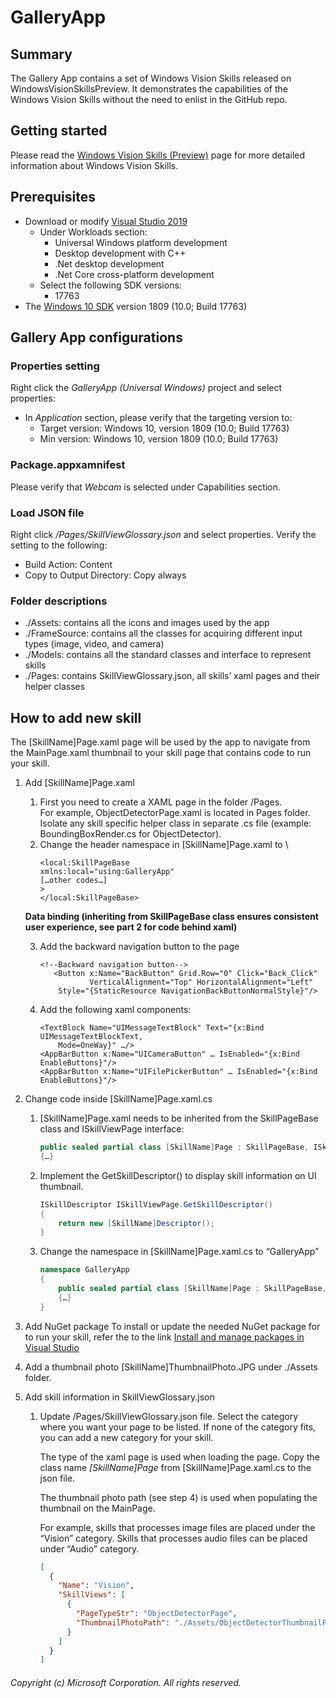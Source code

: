 # GalleryApp

## Summary
The Gallery App contains a set of Windows Vision Skills released on WindowsVisionSkillsPreview. It demonstrates the capabilities of the Windows Vision Skills without the need to enlist in the GitHub repo.

## Getting started
Please read the [Windows Vision Skills (Preview)](https://docs.microsoft.com/en-us/windows/ai/windows-vision-skills/) page for more detailed information about Windows Vision Skills.

## Prerequisites
- Download or modify [Visual Studio 2019](https://visualstudio.microsoft.com/downloads/)
  - Under Workloads section: 
    - Universal Windows platform development
    - Desktop development with C++
    - .Net desktop development
    - .Net Core cross-platform development
  - Select the following SDK versions: 
    - 17763
- The [Windows 10 SDK](https://developer.microsoft.com/en-us/windows/downloads/windows-10-sdk) version 1809 (10.0; Build 17763)

## Gallery App configurations
### Properties setting
Right click the *GalleryApp (Universal Windows)* project and select properties:
- In *Application* section, please verify that the targeting version to:
  - Target version: Windows 10, version 1809 (10.0; Build 17763)
  - Min version: Windows 10, version 1809 (10.0; Build 17763)

### Package.appxamnifest
Please verify that *Webcam* is selected under Capabilities section.

### Load JSON file
Right click */Pages/SkillViewGlossary.json* and select properties. Verify the setting to the following:
- Build Action: Content
- Copy to Output Directory: Copy always

### Folder descriptions
- ./Assets: contains all the icons and images used by the app
- ./FrameSource: contains all the classes for acquiring different input types (image, video, and camera)
- ./Models: contains all the standard classes and interface to represent skills
- ./Pages: contains SkillViewGlossary.json, all skills’ xaml pages and their helper classes

## How to add new skill
The [SkillName]Page.xaml page will be used by the app to navigate from the MainPage.xaml thumbnail to your skill page that contains code to run your skill.
1. Add [SkillName]Page.xaml
   1. First you need to create a XAML page in the folder /Pages. \
      For example, ObjectDetectorPage.xaml is located in Pages folder. Isolate any skill specific helper class in separate .cs file   (example: BoundingBoxRender.cs for ObjectDetector).
   2. Change the header namespace in [SkillName]Page.xaml to \
      ```xaml
      <local:SkillPageBase
      xmlns:local="using:GalleryApp"
      […other codes…]
      >
      </local:SkillPageBase>
      ```
   **Data binding (inheriting from SkillPageBase class ensures consistent user experience, see part 2 for code behind xaml)**
   
   3. Add the backward navigation button to the page
      ```xaml
      <!--Backward navigation button-->
         <Button x:Name="BackButton" Grid.Row="0" Click="Back_Click" 
                 VerticalAlignment="Top" HorizontalAlignment="Left" 
          Style="{StaticResource NavigationBackButtonNormalStyle}"/>
      ```
   4. Add the following xaml components:
      ```xaml
      <TextBlock Name="UIMessageTextBlock" Text="{x:Bind UIMessageTextBlockText, 
          Mode=OneWay}" …/>
      <AppBarButton x:Name="UICameraButton" … IsEnabled="{x:Bind EnableButtons}"/>
      <AppBarButton x:Name="UIFilePickerButton" … IsEnabled="{x:Bind EnableButtons}"/>
      ```
      
2. Change code inside [SkillName]Page.xaml.cs 
   1. [SkillName]Page.xaml needs to be inherited from the SkillPageBase class and ISkillViewPage interface:
      ```csharp
      public sealed partial class [SkillName]Page : SkillPageBase, ISkillViewPage
      {…}
      ```
   2. Implement the GetSkillDescriptor() to display skill information on UI thumbnail. 
      ```csharp
      ISkillDescriptor ISkillViewPage.GetSkillDescriptor()
      {
          return new [SkillName]Descriptor();
      }
      ```
   3. Change the namespace in [SkillName]Page.xaml.cs to “GalleryApp” 
      ```csharp
      namespace GalleryApp
      {
          public sealed partial class [SkillName]Page : SkillPageBase, ISkillViewPage
          {…}
      }
      ```
3. Add NuGet package
   To install or update the needed NuGet package for to run your skill, refer the to the link [Install and manage packages in Visual Studio](https://docs.microsoft.com/en-us/nuget/consume-packages/install-use-packages-visual-studio)

4. Add a thumbnail photo [SkillName]ThumbnailPhoto.JPG under ./Assets folder.

5. Add skill information in SkillViewGlossary.json
   1. Update /Pages/SkillViewGlossary.json file. Select the category where you want your page to be listed. If none of the category fits, you can add a new category for your skill.
   
      The type of the xaml page is used when loading the page. Copy the class name _[SkillName]Page_ from [SkillName]Page.xaml.cs to the json file.
      
      The thumbnail photo path (see step 4) is used when populating the thumbnail on the MainPage.
      
      For example, skills that processes image files are placed under the “Vision” category. Skills that processes audio files can be placed under “Audio” category.
      ```json
      [
        {
          "Name": "Vision",
          "SkillViews": [
            {
              "PageTypeStr": "ObjectDetectorPage",
              "ThumbnailPhotoPath": "./Assets/ObjectDetectorThumbnailPhoto.JPG"
            }
          ]
        }
      ]

      ```


###### Copyright (c) Microsoft Corporation. All rights reserved.
